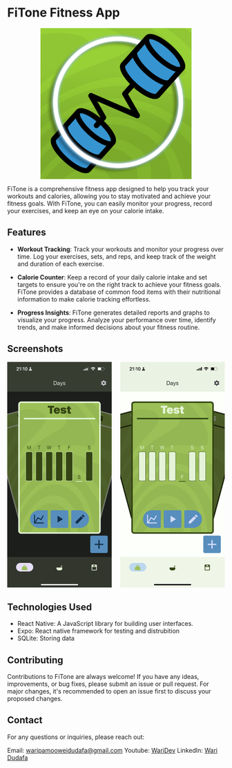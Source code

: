 # FiTone Fitness App

<div style="display: flex; justify-content: center;">
  <img src="./assets/icon.png" alt="FiTone Logo"  width="350">
</div>

FiTone is a comprehensive fitness app designed to help you track your workouts and calories, allowing you to stay motivated and achieve your fitness goals. With FiTone, you can easily monitor your progress, record your exercises, and keep an eye on your calorie intake.

## Features

- **Workout Tracking**: Track your workouts and monitor your progress over time. Log your exercises, sets, and reps, and keep track of the weight and duration of each exercise.

- **Calorie Counter**: Keep a record of your daily calorie intake and set targets to ensure you're on the right track to achieve your fitness goals. FiTone provides a database of common food items with their nutritional information to make calorie tracking effortless.

- **Progress Insights**: FiTone generates detailed reports and graphs to visualize your progress. Analyze your performance over time, identify trends, and make informed decisions about your fitness routine.

## Screenshots

<div style="display: flex; justify-content: center; flex-direction: row">
  <div style="flex: 1; margin-right: 10px;">
    <img src="./assets/screenshots/DayPage_dark.PNG" alt="Dark home page" width="300">
  </div>
  <div style="flex: 1; margin-left: 10px;">
    <img src="./assets/screenshots/DayPage_light.PNG" alt="Light home page" width="300">
  </div>
</div>

## Technologies Used

- React Native: A JavaScript library for building user interfaces.
- Expo: React native framework for testing and distrubition
- SQLite: Storing data

## Contributing

Contributions to FiTone are always welcome! If you have any ideas, improvements, or bug fixes, please submit an issue or pull request. For major changes, it's recommended to open an issue first to discuss your proposed changes.

## Contact

For any questions or inquiries, please reach out:

Email: waripamooweidudafa@gmail.com
Youtube: [WariDev](https://www.youtube.com/@waridev)
LinkedIn: [Wari Dudafa](https://www.linkedin.com/in/waripamo-owei-dudafa-832130241/)
